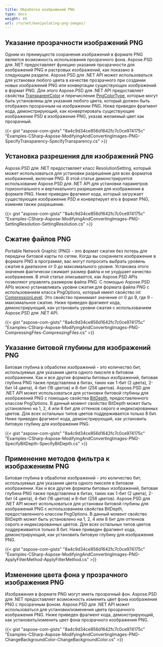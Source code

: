```yaml
---
title: Обработка изображений PNG
type: docs
weight: 40
url: /ru/net/manipulating-png-images/
---
```


## **Указание прозрачности изображений PNG**
Одним из преимуществ сохранения изображений в формате PNG является возможность использования прозрачного фона. Aspose.PSD для .NET предоставляет функцию указания прозрачности для изображений PNG и растровых изображений, как показано в следующем разделе. Aspose.PSD для .NET API может использоваться для установки любого цвета в качестве прозрачного при создании новых изображений PNG или конвертации существующих изображений в формат PNG. Для этого Aspose.PSD для .NET API предоставляет свойства [TransparentColor](https://reference.aspose.com/psd/net/aspose.psd/ipsdcolorpalette/properties/transparentcolor) и перечисление [PngColorType](https://reference.aspose.com/psd/net/aspose.psd/fileformats.png/pngcolortype), которые могут быть установлены для указания любого цвета, который должен быть отображен прозрачным на изображении PNG. Ниже приведен фрагмент кода, демонстрирующий, как конвертировать существующее изображение PSD в изображение PNG, указав желаемый цвет как прозрачный.


{{< gist "aspose-com-gists" "8a4c9d34ce856d1642fc7c0ce974175c" "Examples-CSharp-Aspose-ModifyingAndConvertingImages-PNG-SpecifyTransparency-SpecifyTransparency.cs" >}}
## **Установка разрешения для изображений PNG**
Aspose.PSD для .NET предоставляет класс ResolutionSetting, который может использоваться для установки разрешения для всех форматов изображений, включая PNG. В этой статье демонстрируется использование Aspose.PSD для .NET API для установки параметров горизонтального и вертикального разрешения для изображения в формате PNG. Ниже приведен фрагмент кода, который загружает существующее изображение PSD и конвертирует его в формат PNG, изменяя также разрешение.


{{< gist "aspose-com-gists" "8a4c9d34ce856d1642fc7c0ce974175c" "Examples-CSharp-Aspose-ModifyingAndConvertingImages-PNG-SettingResolution-SettingResolution.cs" >}}
## **Сжатие файлов PNG**
Portable Network Graphic (PNG) - это формат сжатия без потерь для передачи битовой карты по сетям. Когда вы сохраняете изображение в формате PNG в программе, вас могут попросить выбрать уровень сжатия в диапазоне от 0 до максимального уровня. Установка этого значения фактически сжимает размер файла и не ухудшает качество изображения. В этой статье описывается, как Aspose.PSD APIs позволяют управлять размером файла PNG. С помощью Aspose.PSD APIs можно устанавливать уровни сжатия для формата файла PNG с использованием класса PngOptions, который имеет свойство int [CompressionLevel](https://reference.aspose.com/psd/net/aspose.psd.imageoptions/pngoptions/properties/compressionlevel). Это свойство принимает значение от 0 до 9, где 9 - максимальное сжатие. Ниже приведен фрагмент кода, демонстрирующий, как установить уровни сжатия с использованием Aspose.PSD для .NET API.


{{< gist "aspose-com-gists" "8a4c9d34ce856d1642fc7c0ce974175c" "Examples-CSharp-Aspose-ModifyingAndConvertingImages-PNG-CompressingFiles-CompressingFiles.cs" >}}
## **Указание битовой глубины для изображений PNG**
Битовая глубина в обработке изображений - это количество бит, используемых для указания цвета одного пикселя в битовом изображении. Как и все другие форматы битовых изображений, битовая глубина PNG также представлена в битах, таких как 1-бит (2 цвета), 2-бит (4 цвета), 4-бит (16 цветов) и 8-бит (256 цветов). Aspose.PSD для .NET API может использоваться для установки битовой глубины для изображений PNG с помощью свойства [BitDepth](https://reference.aspose.com/psd/net/aspose.psd.imageoptions/pngoptions/properties/bitdepth), предоставленного классом PngOptions. В данный момент свойство BitDepth может быть установлено на 1, 2, 4 или 8 бит для оттенков серого и индексированных цветов. Для всех остальных типов цветов поддерживается только 8 бит. Ниже приведен фрагмент кода, демонстрирующий, как установить битовую глубину для изображения PNG.


{{< gist "aspose-com-gists" "8a4c9d34ce856d1642fc7c0ce974175c" "Examples-CSharp-Aspose-ModifyingAndConvertingImages-PNG-SpecifyBitDepth-SpecifyBitDepth.cs" >}}
## **Применение методов фильтра к изображениям PNG**
Битовая глубина в обработке изображений - это количество бит, используемых для указания цвета одного пикселя в битовом изображении. Как и все другие форматы битовых изображений, битовая глубина PNG также представлена в битах, таких как 1-бит (2 цвета), 2-бит (4 цвета), 4-бит (16 цветов) и 8-бит (256 цветов). Aspose.PSD для .NET API может использоваться для установки битовой глубины для изображений PNG с использованием свойства BitDepth, предоставленного классом PngOptions. В данный момент свойство BitDepth может быть установлено на 1, 2, 4 или 8 бит для оттенков серого и индексированных цветов. Для всех остальных типов цветов поддерживается только 8 бит. Ниже приведен фрагмент кода, демонстрирующий, как установить битовую глубину для изображения PNG.


{{< gist "aspose-com-gists" "8a4c9d34ce856d1642fc7c0ce974175c" "Examples-CSharp-Aspose-ModifyingAndConvertingImages-PNG-ApplyFilterMethod-ApplyFilterMethod.cs" >}}
## **Изменение цвета фона у прозрачного изображения PNG**
Изображения в формате PNG могут иметь прозрачный фон. Aspose.PSD для .NET предоставляет возможность изменить цвет фона изображения PNG с прозрачным фоном. Aspose.PSD для .NET API может использоваться для установки/изменения цвета прозрачного изображения PNG. Ниже приведен фрагмент кода, демонстрирующий, как установить/изменить цвет фона прозрачного изображения PNG.


{{< gist "aspose-com-gists" "8a4c9d34ce856d1642fc7c0ce974175c" "Examples-CSharp-Aspose-ModifyingAndConvertingImages-PNG-ChangeBackgroundColor-ChangeBackgroundColor.cs" >}}
